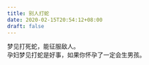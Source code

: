 ```yaml
---
title: 别人打蛇
date: 2020-02-15T20:54:12+08:00
draft: false
---
```


梦见打死蛇，能征服敌人。<br>
孕妇梦见打蛇是好事，如果你怀孕了一定会生男孩。<br>
